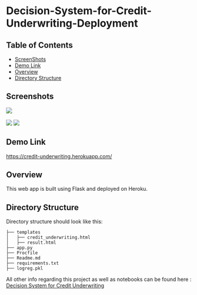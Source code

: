 # Decision-System-for-Credit-Underwriting-Deployment

## Table of Contents
- [ScreenShots](#screenshots)
- [Demo Link](#demo-link)
- [Overview](#overview)
- [Directory Structure](#directory-structure)



## Screenshots
<img src="https://user-images.githubusercontent.com/42676839/133925876-61538648-2af3-4361-99b5-8a9769283301.png"><br><br>
<img src="https://user-images.githubusercontent.com/42676839/133927015-96efd61d-99a8-43b2-8a62-ac703002fbaf.png">
<img src="https://user-images.githubusercontent.com/42676839/133935700-487472df-500d-483a-ab52-d39bcd4cf043.png">

## Demo Link
https://credit-underwriting.herokuapp.com/

## Overview
This web app is built using Flask and deployed on Heroku.<br>


## Directory Structure
Directory structure should look like this:
```
├── templates
│   ├── credit_underwriting.html
│   ├── result.html
├── app.py
├── Procfile
├── Readme.md
├── requirements.txt
├── logreg.pkl
```


All other info regarding this project as well as notebooks can be found here : <br>
[Decision System for Credit Underwriting](https://github.com/mandarvast19/Machine-Learning-Projects/tree/main/Decision%20System%20for%20Credit%20Underwriting)

